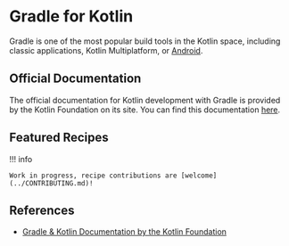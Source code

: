 # Gradle for Kotlin

Gradle is one of the most popular build tools in the Kotlin space,
including classic applications, Kotlin Multiplatform, or [Android](../android/README.md).

## Official Documentation

The official documentation for Kotlin development with Gradle
is provided by the Kotlin Foundation on its site.
You can find this documentation [here](https://kotlinlang.org/docs/gradle.html).

## Featured Recipes

!!! info

    Work in progress, recipe contributions are [welcome](../CONTRIBUTING.md)!

## References

- [Gradle & Kotlin Documentation by the Kotlin Foundation](https://kotlinlang.org/docs/gradle.html)
